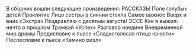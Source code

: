 <!--2016-12-24 14:24:00-->
В сборник вошли следующие произведения: 
    РАССКАЗЫ
    Поле голубых детей
    Проклятие
    Лицо сестры в сиянии стекла
    Самое важное
    Вверх и вниз
    «Экстра»
    Поздравляю с десятым августа!
    ЭССЕ
    Как я выжил: нечто о прошлом
    Трамвай «Успех»
    Разговор наедине
    Вневременной мир драмы
    Предисловие к пьесе «Сладкоголосая птица юности»
    Послесловие к пьесе «Кэмино риэл»